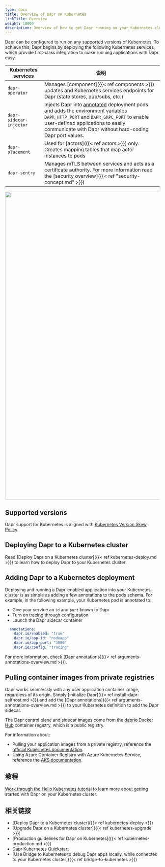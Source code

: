 ```yaml
---
type: docs
title: Overview of Dapr on Kubernetes
linkTitle: Overview
weight: 10000
description: Overview of how to get Dapr running on your Kubernetes cluster
---
```


Dapr can be configured to run on any supported versions of Kubernetes. To achieve this, Dapr begins by deploying the following Kubernetes services, which provide first-class integration to make running applications with Dapr easy.

| Kubernetes services     | 说明                                                                                                                                                                                                                                                                        |
| ----------------------- | ------------------------------------------------------------------------------------------------------------------------------------------------------------------------------------------------------------------------------------------------------------------------- |
| `dapr-operator`         | Manages [component]({{< ref components >}}) updates and Kubernetes services endpoints for Dapr (state stores, pub/subs, etc.)                                                   |
| `dapr-sidecar-injector` | Injects Dapr into [annotated](#adding-dapr-to-a-kubernetes-deployment) deployment pods and adds the environment variables `DAPR_HTTP_PORT` and `DAPR_GRPC_PORT` to enable user-defined applications to easily communicate with Dapr without hard-coding Dapr port values. |
| `dapr-placement`        | Used for [actors]({{< ref actors >}}) only. Creates mapping tables that map actor instances to pods                                                                                                |
| `dapr-sentry`           | Manages mTLS between services and acts as a certificate authority. For more information read the [security overview]({{< ref "security-concept.md" >}})                                            |

<img src="/images/overview-kubernetes.png" width=1000>

## Supported versions

Dapr support for Kubernetes is aligned with [Kubernetes Version Skew Policy](https://kubernetes.io/releases/version-skew-policy).

## Deploying Dapr to a Kubernetes cluster

Read [Deploy Dapr on a Kubernetes cluster]({{< ref kubernetes-deploy.md >}}) to learn how to deploy Dapr to your Kubernetes cluster.

## Adding Dapr to a Kubernetes deployment

Deploying and running a Dapr-enabled application into your Kubernetes cluster is as simple as adding a few annotations to the pods schema. For example, in the following example, your Kubernetes pod is annotated to:

- Give your service an `id` and `port` known to Dapr
- Turn on tracing through configuration
- Launch the Dapr sidecar container

```yml
  annotations:
    dapr.io/enabled: "true"
    dapr.io/app-id: "nodeapp"
    dapr.io/app-port: "3000"
    dapr.io/config: "tracing"
```

For more information, check [Dapr annotations]({{< ref arguments-annotations-overview\.md >}}).

## Pulling container images from private registries

Dapr works seamlessly with any user application container image, regardless of its origin. Simply [initialize Dapr]({{< ref install-dapr-selfhost.md >}}) and add the [Dapr annotations]({{< ref arguments-annotations-overview\.md >}}) to your Kubernetes definition to add the Dapr sidecar.

The Dapr control plane and sidecar images come from the [daprio Docker Hub](https://hub.docker.com/u/daprio) container registry, which is a public registry.

For information about:

- Pulling your application images from a private registry, reference the [official Kubernetes documentation](https://kubernetes.io/docs/tasks/configure-pod-container/pull-image-private-registry/).
- Using Azure Container Registry with Azure Kubernetes Service, reference the [AKS documentation](https://docs.microsoft.com/azure/aks/cluster-container-registry-integration).

## 教程

[Work through the Hello Kubernetes tutorial](https://github.com/dapr/quickstarts/tree/master/tutorials/hello-kubernetes) to learn more about getting started with Dapr on your Kubernetes cluster.

## 相关链接

- [Deploy Dapr to a Kubernetes cluster]({{< ref kubernetes-deploy >}})
- [Upgrade Dapr on a Kubernetes cluster]({{< ref kubernetes-upgrade >}})
- [Production guidelines for Dapr on Kubernetes]({{< ref kubernetes-production.md >}})
- [Dapr Kubernetes Quickstart](https://github.com/dapr/quickstarts/tree/master/tutorials/hello-kubernetes)
- [Use Bridge to Kubernetes to debug Dapr apps locally, while connected to your Kubernetes cluster]({{< ref bridge-to-kubernetes >}})
